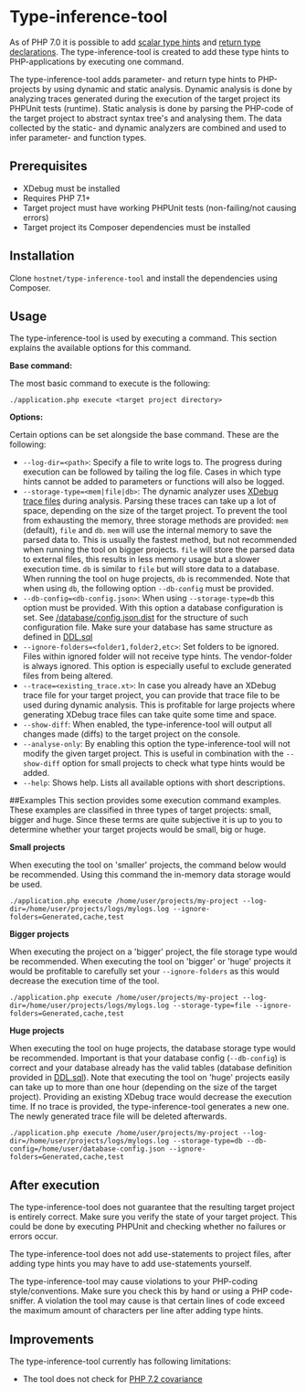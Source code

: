 # Type-inference-tool
As of PHP 7.0 it is possible to add [scalar type hints](https://wiki.php.net/rfc/scalar_type_hints) and
[return type declarations](https://wiki.php.net/rfc/return_types). The type-inference-tool is created to add these
type hints to PHP-applications by executing one command.

The type-inference-tool adds parameter- and return type hints to PHP-projects by using dynamic and static analysis.
Dynamic analysis is done by analyzing traces generated during the execution of the target project its PHPUnit tests
(runtime). Static analysis is done by parsing the PHP-code of the target project to abstract syntax tree's and
analysing them. The data collected by the static- and dynamic analyzers are combined and used to infer parameter-
and function types.


## Prerequisites
* XDebug must be installed
* Requires PHP 7.1+
* Target project must have working PHPUnit tests (non-failing/not causing errors)
* Target project its Composer dependencies must be installed

## Installation
Clone `hostnet/type-inference-tool` and install the dependencies using Composer.

## Usage
The type-inference-tool is used by executing a command. This section explains the available options for this command.

__Base command:__

The most basic command to execute is the following:
```
./application.php execute <target project directory>
```

__Options:__

Certain options can be set alongside the base command. These are the following:

* `--log-dir=<path>`: Specify a file to write logs to. The progress during execution can be followed by tailing the
log file. Cases in which type hints cannot be added to parameters or functions will also be logged. 
* `--storage-type=<mem|file|db>`: The dynamic analyzer uses
[XDebug trace files](https://xdebug.org/docs/execution_trace) during analysis. Parsing these traces can take up a lot
of space, depending on the size of the target project. To prevent the tool from exhausting the memory, three storage
methods are provided: `mem` (default), `file` and `db`. `mem` will use the internal memory to save the parsed data to.
This is usually the fastest method, but not recommended when running the tool on bigger projects. `file` will store the
parsed data to external files, this results in less memory usage but a slower execution time. `db` is similar to `file`
but will store data to a database. When running the tool on huge projects, `db` is recommended. Note that when using
`db`, the following option `--db-config` must be provided.
* `--db-config=<db-config.json>`: When using `--storage-type=db` this option must be provided. With this option a
database configuration is set. See [/database/config.json.dist](/database/config.json.dist) for the structure of
such configuration file. Make sure your database has same structure as defined in [DDL.sql](/database/config.json.dist)
* `--ignore-folders=<folder1,folder2,etc>`: Set folders to be ignored. Files within ignored folder will not receive
type hints. The vendor-folder is always ignored. This option is especially useful to exclude generated files from
being altered.
* `--trace=<existing_trace.xt>`: In case you already have an XDebug trace file for your target project, you can provide
that trace file to be used during dynamic analysis. This is profitable for large projects where generating XDebug trace
files can take quite some time and space.
* `--show-diff`: When enabled, the type-inference-tool will output all changes made (diffs) to the target project on
the console.
* `--analyse-only`: By enabling this option the type-inference-tool will not modify the given target project. This is
useful in combination with the `--show-diff` option for small projects to check what type hints would be added.
* `--help`: Shows help. Lists all available options with short descriptions.

##Examples
This section provides some execution command examples. These examples are classified in three types of target
projects: small, bigger and huge. Since these terms are quite subjective it is up to you to determine whether your
target projects would be small, big or huge.

__Small projects__

When executing the tool on 'smaller' projects, the command below would be recommended. Using this command the in-memory
data storage would be used.
```
./application.php execute /home/user/projects/my-project --log-dir=/home/user/projects/logs/mylogs.log --ignore-folders=Generated,cache,test
```
__Bigger projects__

When executing the project on a 'bigger' project, the file storage type would be recommended. When executing the tool
on 'bigger' or 'huge' projects it would be profitable to carefully set your `--ignore-folders` as this would decrease
the execution time of the tool.
```
./application.php execute /home/user/projects/my-project --log-dir=/home/user/projects/logs/mylogs.log --storage-type=file --ignore-folders=Generated,cache,test
```

__Huge projects__

When executing the tool on huge projects, the database storage type would be recommended. Important is that your
database config (`--db-config`) is correct and your database already has the valid tables (database definition
provided in [DDL.sql](/database/config.json.dist)). Note that executing the tool on 'huge' projects easily can
take up to more than one hour (depending on the size of the target project). Providing an existing XDebug trace would
decrease the execution time. If no trace is provided, the type-inference-tool generates a new one. The newly generated
trace file will be deleted afterwards.

```
./application.php execute /home/user/projects/my-project --log-dir=/home/user/projects/logs/mylogs.log --storage-type=db --db-config=/home/user/database-config.json --ignore-folders=Generated,cache,test
```

## After execution
The type-inference-tool does not guarantee that the resulting target project is entirely correct. Make sure you verify
the state of your target project. This could be done by executing PHPUnit and checking whether no failures or errors
occur.

The type-inference-tool does not add use-statements to project files, after adding type hints you may have to
add use-statements yourself.

The type-inference-tool may cause violations to your PHP-coding style/conventions. Make sure you check this by hand or
using a PHP code-sniffer. A violation the tool may cause is that certain lines of code exceed the maximum amount of
characters per line after adding type hints.

## Improvements
The type-inference-tool currently has following limitations:
* The tool does not check for [PHP 7.2 covariance](https://wiki.php.net/rfc/parameter-no-type-variance)
